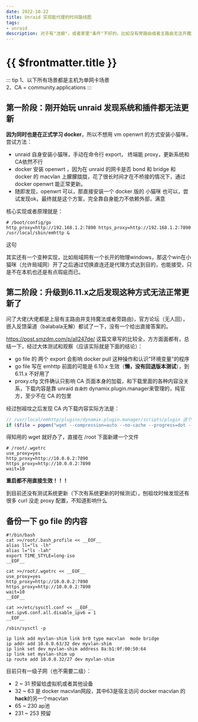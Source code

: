 ```yaml
---
date: 2022-10-22
title: Unraid 实现能代理的时间路线图
tags:
- unraid
description: 对于有"洁癖"，或者家里"条件"不好的，比如没有旁路由或者主路由无法开魔法的人可以看一下，这是一个长时间的有点像流水账，并不是一个保姆级教程
---
```

# {{ $frontmatter.title }}
::: tip
1、以下所有场景都是主机为单网卡场景  
2、CA = community.applications
:::

## 第一阶段：刚开始玩 unraid 发现系统和插件都无法更新

**因为同时也是在正式学习 docker**，所以不想用 vm openwrt 的方式安装小猫咪，尝试方法：
- unraid 自身安装小猫咪，手动在命令行 export， 终端能 proxy，更新系统和CA依然不行
- docker 安装 openwrt ，因为在 unraid 的网卡是否 bond 和 bridge 和 docker 的 macvlan 上朦朦胧胧，花了很长时间才在不桥接的情况下，通过 docker openwrt 能正常更新。
- 随即发现，openwrt 可以，那直接安装一个 docker 版的 小猫咪 也可以，尝试发现ok，最终就是这个方案，完全靠自身能力不依赖外部，满意

核心实现或者原理就是：
```shell
# /boot/config/go
http_proxy=http://192.168.1.2:7890 https_proxy=http://192.168.1.2:7890 /usr/local/sbin/emhttp &
```
这句

其实还有一个变种实现，比如局域网有一个长开的物理windows，那这个win在小猫咪（允许局域网）开了之后通过切换直连还是代理方式达到目的，也能接受，只是不在本机也还是有点瑕疵而已。

## 第二阶段：升级到6.11.x之后发现这种方式无法正常更新了

问了大佬(大佬都是上层有主路由并支持魔法或者旁路由)，官方论坛（无人回），嵌入反馈渠道（balabala无解）都试了一下，没有一个给出直接答案的。  

https://post.smzdm.com/p/all247de/ 这篇文章写的比较全，方方面面都有，总结一下，经过大体测试和观察（应该实际就是下面的结论）：
- go file 的 两个 export 会影响 docker pull 这种操作和认识"环境变量"的程序
- go file 写在 emhttp 前面的可能是 6.10.x 生效（**懒，没有回退版本测试**），到 6.11.x 不好用了
- proxy.cfg 文件确认只影响 CA 页面本身的加载，和下载里面的各种内容没关系，下载内容是靠 unraid `自身的` dynamix.plugin.manager来管理的，纯官方，至少不在 CA 的包里

经过刨祖坟之后发现 CA 内下载内容实际方法是：
```php
// /usr/local/emhttp/plugins/dynamix.plugin.manager/scripts/plugin 这个文件
if ($file = popen("wget --compression=auto --no-cache --progress=dot --retry-connrefused --timeout=30 --tries=5 --waitretry=5 -O $name $url 2>&1", 'r')) {...}
```
得知用的 wget 就好办了，直接在 /root 下面新建一个文件
```shell
# /root/.wgetrc
use_proxy=yes
http_proxy=http://10.0.0.2:7890
https_proxy=http://10.0.0.2:7890
wait=10
```
**重启都不用直接生效！！！**   

到目前还没有测试系统更新（下次有系统更新的时候测试），刨祖坟时候发现还有很多 curl 没走 proxy 配置，不知道影响什么

## 备份一下 go file 的内容

```shell
#!/bin/bash
cat >>/root/.bash_profile << __EOF__
alias ll="ls -lh"
alias l="ls -lah"
export TIME_STYLE=long-iso
__EOF__

cat >>/root/.wgetrc << __EOF__
use_proxy=yes
http_proxy=http://10.0.0.2:7890
https_proxy=http://10.0.0.2:7890
wait=10
__EOF__

cat >>/etc/sysctl.conf << __EOF__
net.ipv6.conf.all.disable_ipv6 = 1
__EOF__

/sbin/sysctl -p

ip link add myvlan-shim link br0 type macvlan  mode bridge
ip addr add 10.0.0.63/32 dev myvlan-shim
ip link set dev myvlan-shim address 8a:b1:0f:00:50:64
ip link set myvlan-shim up
ip route add 10.0.0.32/27 dev myvlan-shim
```

目前只有一级子网（也不需要二级）：
- 2 ~ 31 预留给虚拟机或者其他设备
- 32 ~ 63 是 docker macvlan网段，其中63是宿主访问 docker macvlan 的**hack**的另一个macvlan
- 65 ~ 230 ap池
- 231 ~ 253 预留




